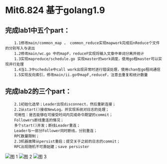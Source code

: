 # Mit6.824  基于golang1.9

## 完成lab1中五个part：
		1.1修改main/common_map ， common_reduce实现mapwork完成后nReduce个文件的分别写入与读出
		1.2修改main/wc.go 中的mapF，reduceF实现将输入文章中单词分离并统计
		1.3实现mapreduce/schedule.go 实现master的work调度，使用go程master可以实现并行处理
		1.4当1.3中schedule中call work出现异常时进行错误处理，使用chan在go程间通信
		1.5实现反向索引，修改main/ii.go中mapF,reduceF，注意去重复和统计数量
## 完成lab2的三个part：
		2.1初始化选举；Leader出现disconnect，然后重新连接；
		2.2从start()接收NewLog，并实现系统对日志的处理；
		可用性：是否能够在可接受时间内完成命令期望的commit；
		Followers断线重连的情况；
		多个start()并发；断线Leader重连；
		Leader与一部分Follower同时断线，分别重连；
		RPC数量限制；
		2.3机器故障从persist重启；提交关于之前的日志的commit；
		RPC出现随机不可靠始建；save persister
![图 1 ](./images/raft-图1.jpg) 
![图 2 ](./images/raft-图2.jpg) 
![图 3 ](./images/raft-图3.jpg) 

 
